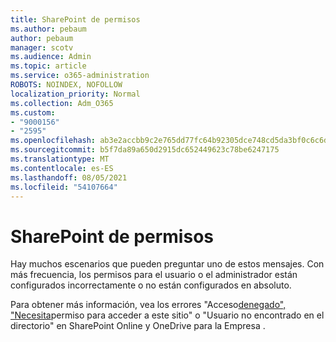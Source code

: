 ```yaml
---
title: SharePoint de permisos
ms.author: pebaum
author: pebaum
manager: scotv
ms.audience: Admin
ms.topic: article
ms.service: o365-administration
ROBOTS: NOINDEX, NOFOLLOW
localization_priority: Normal
ms.collection: Adm_O365
ms.custom:
- "9000156"
- "2595"
ms.openlocfilehash: ab3e2accbb9c2e765dd77fc64b92305dce748cd5da3bf0c6c6dd8414737c709f
ms.sourcegitcommit: b5f7da89a650d2915dc652449623c78be6247175
ms.translationtype: MT
ms.contentlocale: es-ES
ms.lasthandoff: 08/05/2021
ms.locfileid: "54107664"
---
```

# <a name="sharepoint-permissions-errors"></a>SharePoint de permisos

Hay muchos escenarios que pueden preguntar uno de estos mensajes. Con más frecuencia, los permisos para el usuario o el administrador están configurados incorrectamente o no están configurados en absoluto. 

Para obtener más información, vea los errores "Acceso[denegado", "Necesita](https://docs.microsoft.com/sharepoint/support/administration/access-denied-or-need-permission-error-sharepoint-online-or-onedrive-for-business)permiso para acceder a este sitio" o "Usuario no encontrado en el directorio" en SharePoint Online y OneDrive para la Empresa .
